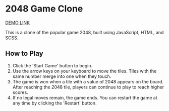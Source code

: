 # 2048 Game Clone

[DEMO LINK](https://PodvAx.github.io/2048_clone/)

This is a clone of the popular game 2048, built using JavaScript, HTML, and SCSS.

## How to Play

1. Click the 'Start Game' button to begin.
2. Use the arrow keys on your keyboard to move the tiles. Tiles with the same number merge into one when they touch.
3. The game is won when a tile with a value of 2048 appears on the board. After reaching the 2048 tile, players can continue to play to reach higher scores.
4. If no legal moves remain, the game ends. You can restart the game at any time by clicking the 'Restart' button.

